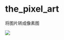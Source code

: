 # the_pixel_art
将图片转成像素图

![](http://o743aqnrb.bkt.clouddn.com/canvas%E8%BD%AC%E5%83%8F%E7%B4%A0%E5%9B%BE/s.gif)

